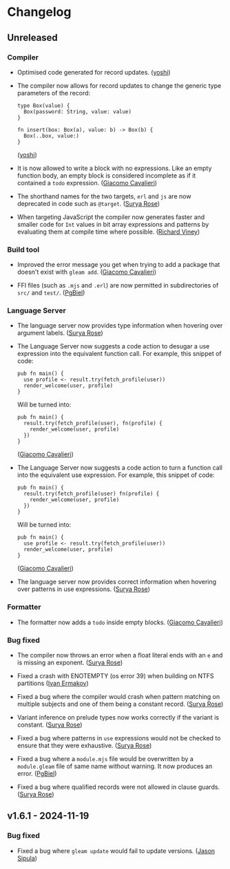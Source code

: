 # Changelog

## Unreleased

### Compiler

- Optimised code generated for record updates.
  ([yoshi](https://github.com/joshi-monster))

- The compiler now allows for record updates to change the generic type
  parameters of the record:

  ```gleam
  type Box(value) {
    Box(password: String, value: value)
  }

  fn insert(box: Box(a), value: b) -> Box(b) {
    Box(..box, value:)
  }
  ```

  ([yoshi](https://github.com/joshi-monster))

- It is now allowed to write a block with no expressions. Like an empty function
  body, an empty block is considered incomplete as if it contained a `todo`
  expression.
  ([Giacomo Cavalieri](https://github.com/giacomocavalieri))

- The shorthand names for the two targets, `erl` and `js` are now
  deprecated in code such as `@target`.
  ([Surya Rose](https://github.com/GearsDatapacks))

- When targeting JavaScript the compiler now generates faster and smaller code
  for `Int` values in bit array expressions and patterns by evaluating them at
  compile time where possible.
  ([Richard Viney](https://github.com/richard-viney))

### Build tool

- Improved the error message you get when trying to add a package that doesn't
  exist with `gleam add`.
  ([Giacomo Cavalieri](https://github.com/giacomocavalieri))

- FFI files (such as `.mjs` and `.erl`) are now permitted in subdirectories of
  `src/` and `test/`.
  ([PgBiel](https://github.com/PgBiel))

### Language Server

- The language server now provides type information when hovering over argument
  labels.
  ([Surya Rose](https://github.com/GearsDatapacks))

- The Language Server now suggests a code action to desugar a use expression
  into the equivalent function call. For example, this snippet of code:

  ```gleam
  pub fn main() {
    use profile <- result.try(fetch_profile(user))
    render_welcome(user, profile)
  }
  ```

  Will be turned into:

  ```gleam
  pub fn main() {
    result.try(fetch_profile(user), fn(profile) {
      render_welcome(user, profile)
    })
  }
  ```

  ([Giacomo Cavalieri](https://github.com/giacomocavalieri))

- The Language Server now suggests a code action to turn a function call into
  the equivalent use expression. For example, this snippet of code:

  ```gleam
  pub fn main() {
    result.try(fetch_profile(user) fn(profile) {
      render_welcome(user, profile)
    })
  }
  ```

  Will be turned into:

  ```gleam
  pub fn main() {
    use profile <- result.try(fetch_profile(user))
    render_welcome(user, profile)
  }
  ```

  ([Giacomo Cavalieri](https://github.com/giacomocavalieri))

- The language server now provides correct information when hovering over
  patterns in use expressions.
  ([Surya Rose](https://github.com/GearsDatapacks))

### Formatter

- The formatter now adds a `todo` inside empty blocks.
  ([Giacomo Cavalieri](https://github.com/giacomocavalieri))

### Bug fixed

- The compiler now throws an error when a float literal ends with an `e` and
  is missing an exponent.
  ([Surya Rose](https://github.com/GearsDatapacks))

- Fixed a crash with ENOTEMPTY (os error 39) when building on NTFS partitions
  ([Ivan Ermakov](https://github.com/ivanjermakov))

- Fixed a bug where the compiler would crash when pattern matching on multiple
  subjects and one of them being a constant record.
  ([Surya Rose](https://github.com/GearsDatapacks))

- Variant inference on prelude types now works correctly if the variant is constant.
  ([Surya Rose](https://github.com/GearsDatapacks))

- Fixed a bug where patterns in `use` expressions would not be checked to ensure that
  they were exhaustive.
  ([Surya Rose](https://github.com/GearsDatapacks))

- Fixed a bug where a `module.mjs` file would be overwritten by a `module.gleam`
  file of same name without warning. It now produces an error.
  ([PgBiel](https://github.com/PgBiel))

- Fixed a bug where qualified records were not allowed in clause guards.
  ([Surya Rose](https://github.com/GearsDatapacks))

## v1.6.1 - 2024-11-19

### Bug fixed

- Fixed a bug where `gleam update` would fail to update versions.
  ([Jason Sipula](https://github.com/SnakeDoc))
